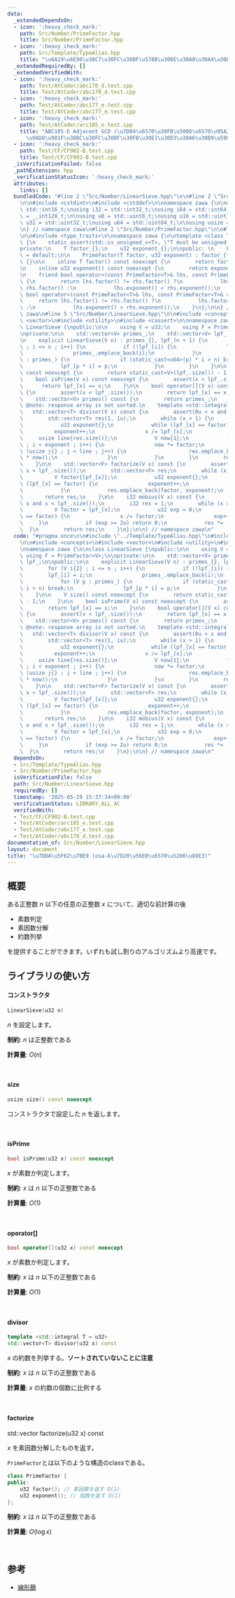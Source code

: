 ```yaml
---
data:
  _extendedDependsOn:
  - icon: ':heavy_check_mark:'
    path: Src/Number/PrimeFactor.hpp
    title: Src/Number/PrimeFactor.hpp
  - icon: ':heavy_check_mark:'
    path: Src/Template/TypeAlias.hpp
    title: "\u6A19\u6E96\u30C7\u30FC\u30BF\u578B\u306E\u30A8\u30A4\u30EA\u30A2\u30B9"
  _extendedRequiredBy: []
  _extendedVerifiedWith:
  - icon: ':heavy_check_mark:'
    path: Test/AtCoder/abc170_d.test.cpp
    title: Test/AtCoder/abc170_d.test.cpp
  - icon: ':heavy_check_mark:'
    path: Test/AtCoder/abc177_e.test.cpp
    title: Test/AtCoder/abc177_e.test.cpp
  - icon: ':heavy_check_mark:'
    path: Test/AtCoder/arc185_e.test.cpp
    title: "ABC185-E Adjacent GCD (\u7D04\u6570\u30FB\u500D\u6570\u95A2\u4FC2\u306E\
      \u9AD8\u901F\u30BC\u30FC\u30BF\u30FB\u30E1\u30D3\u30A6\u30B9\u5909\u63DB)"
  - icon: ':heavy_check_mark:'
    path: Test/CF/CF902-B.test.cpp
    title: Test/CF/CF902-B.test.cpp
  _isVerificationFailed: false
  _pathExtension: hpp
  _verificationStatusIcon: ':heavy_check_mark:'
  attributes:
    links: []
  bundledCode: "#line 2 \"Src/Number/LinearSieve.hpp\"\n\n#line 2 \"Src/Template/TypeAlias.hpp\"\
    \n\n#include <cstdint>\n#include <cstddef>\n\nnamespace zawa {\n\nusing i16 =\
    \ std::int16_t;\nusing i32 = std::int32_t;\nusing i64 = std::int64_t;\nusing i128\
    \ = __int128_t;\n\nusing u8 = std::uint8_t;\nusing u16 = std::uint16_t;\nusing\
    \ u32 = std::uint32_t;\nusing u64 = std::uint64_t;\n\nusing usize = std::size_t;\n\
    \n} // namespace zawa\n#line 2 \"Src/Number/PrimeFactor.hpp\"\n\n#line 4 \"Src/Number/PrimeFactor.hpp\"\
    \n\n#include <type_traits>\n\nnamespace zawa {\n\ntemplate <class T>\nclass PrimeFactor\
    \ {\n    static_assert(std::is_unsigned_v<T>, \"T must be unsigned integer\");\n\
    private:\n    T factor_{};\n    u32 exponent_{};\n\npublic: \n    PrimeFactor()\
    \ = default;\n\n    PrimeFactor(T factor, u32 exponent) : factor_{factor}, exponent_{exponent}\
    \ {}\n\n    inline T factor() const noexcept {\n        return factor_;\n    }\n\
    \n    inline u32 exponent() const noexcept {\n        return exponent_;\n    }\n\
    \n    friend bool operator<(const PrimeFactor<T>& lhs, const PrimeFactor<T>& rhs)\
    \ {\n        return lhs.factor() != rhs.factor() ?\n            lhs.factor() <\
    \ rhs.factor() :\n            lhs.exponent() < rhs.exponent();\n    }\n\n    friend\
    \ bool operator>(const PrimeFactor<T>& lhs, const PrimeFactor<T>& rhs) {\n   \
    \     return lhs.factor() != rhs.factor() ?\n            lhs.factor() > rhs.factor()\
    \ :\n            lhs.exponent() > rhs.exponent();\n    }\n};\n\n} // namespace\
    \ zawa\n#line 5 \"Src/Number/LinearSieve.hpp\"\n\n#include <concepts>\n#include\
    \ <vector>\n#include <utility>\n#include <cassert>\n\nnamespace zawa {\n\nclass\
    \ LinearSieve {\npublic:\n\n    using V = u32;\n    using F = PrimeFactor<V>;\n\
    \nprivate:\n\n    std::vector<V> primes_;\n    std::vector<V> lpf_;\n\npublic:\n\
    \n    explicit LinearSieve(V n) : primes_{}, lpf_(n + 1) {\n        for (V i{2}\
    \ ; i <= n ; i++) {\n            if (!lpf_[i]) {\n                lpf_[i] = i;\n\
    \                primes_.emplace_back(i);\n            }\n            for (V p\
    \ : primes_) {\n                if (static_cast<u64>(p) * i > n) break;\n    \
    \            lpf_[p * i] = p;\n            }\n        }\n    }\n\n    V size()\
    \ const noexcept {\n        return static_cast<V>(lpf_.size()) - 1;\n    }\n\n\
    \    bool isPrime(V x) const noexcept {\n        assert(x < lpf_.size());\n  \
    \      return lpf_[x] == x;\n    }\n\n    bool operator[](V x) const noexcept\
    \ {\n        assert(x < lpf_.size());\n        return lpf_[x] == x;\n    }\n\n\
    \    std::vector<V> primes() const {\n        return primes_;\n    }\n\n    //\
    \ @note: response array is not sorted.\n    template <std::integral T = V>\n \
    \   std::vector<T> divisor(V x) const {\n        assert(0u < x and x < lpf_.size());\n\
    \        std::vector<T> res(1, 1u);\n        while (x > 1) {\n            V factor{lpf_[x]};\n\
    \            u32 exponent{};\n            while (lpf_[x] == factor) {\n      \
    \          exponent++;\n                x /= lpf_[x];\n            }\n       \
    \     usize line{res.size()};\n            V now{1};\n            for (u32 i{}\
    \ ; i < exponent ; i++) {\n                now *= factor;\n                for\
    \ (usize j{} ; j < line ; j++) {\n                    res.emplace_back(static_cast<T>(res[j]\
    \ * now));\n                }\n            }\n        }\n        return res;\n\
    \    }\n\n    std::vector<F> factorize(V x) const {\n        assert(0u < x and\
    \ x < lpf_.size());\n        std::vector<F> res;\n        while (x > 1) {\n  \
    \          V factor{lpf_[x]};\n            u32 exponent{};\n            while\
    \ (lpf_[x] == factor) {\n                exponent++;\n                x /= lpf_[x];\n\
    \            }\n            res.emplace_back(factor, exponent);\n        }\n \
    \       return res;\n    }\n\n    i32 mobius(V x) const {\n        assert(0u <\
    \ x and x < lpf_.size());\n        i32 res = 1;\n        while (x > 1u) {\n  \
    \          V factor = lpf_[x];\n            u32 exp = 0;\n            while (lpf_[x]\
    \ == factor) {\n                x /= factor;\n                exp++;\n       \
    \     }\n            if (exp >= 2u) return 0;\n            res *= -1;\n      \
    \  }\n        return res;\n    }\n};\n\n} // namespace zawa\n"
  code: "#pragma once\n\n#include \"../Template/TypeAlias.hpp\"\n#include \"./PrimeFactor.hpp\"\
    \n\n#include <concepts>\n#include <vector>\n#include <utility>\n#include <cassert>\n\
    \nnamespace zawa {\n\nclass LinearSieve {\npublic:\n\n    using V = u32;\n   \
    \ using F = PrimeFactor<V>;\n\nprivate:\n\n    std::vector<V> primes_;\n    std::vector<V>\
    \ lpf_;\n\npublic:\n\n    explicit LinearSieve(V n) : primes_{}, lpf_(n + 1) {\n\
    \        for (V i{2} ; i <= n ; i++) {\n            if (!lpf_[i]) {\n        \
    \        lpf_[i] = i;\n                primes_.emplace_back(i);\n            }\n\
    \            for (V p : primes_) {\n                if (static_cast<u64>(p) *\
    \ i > n) break;\n                lpf_[p * i] = p;\n            }\n        }\n\
    \    }\n\n    V size() const noexcept {\n        return static_cast<V>(lpf_.size())\
    \ - 1;\n    }\n\n    bool isPrime(V x) const noexcept {\n        assert(x < lpf_.size());\n\
    \        return lpf_[x] == x;\n    }\n\n    bool operator[](V x) const noexcept\
    \ {\n        assert(x < lpf_.size());\n        return lpf_[x] == x;\n    }\n\n\
    \    std::vector<V> primes() const {\n        return primes_;\n    }\n\n    //\
    \ @note: response array is not sorted.\n    template <std::integral T = V>\n \
    \   std::vector<T> divisor(V x) const {\n        assert(0u < x and x < lpf_.size());\n\
    \        std::vector<T> res(1, 1u);\n        while (x > 1) {\n            V factor{lpf_[x]};\n\
    \            u32 exponent{};\n            while (lpf_[x] == factor) {\n      \
    \          exponent++;\n                x /= lpf_[x];\n            }\n       \
    \     usize line{res.size()};\n            V now{1};\n            for (u32 i{}\
    \ ; i < exponent ; i++) {\n                now *= factor;\n                for\
    \ (usize j{} ; j < line ; j++) {\n                    res.emplace_back(static_cast<T>(res[j]\
    \ * now));\n                }\n            }\n        }\n        return res;\n\
    \    }\n\n    std::vector<F> factorize(V x) const {\n        assert(0u < x and\
    \ x < lpf_.size());\n        std::vector<F> res;\n        while (x > 1) {\n  \
    \          V factor{lpf_[x]};\n            u32 exponent{};\n            while\
    \ (lpf_[x] == factor) {\n                exponent++;\n                x /= lpf_[x];\n\
    \            }\n            res.emplace_back(factor, exponent);\n        }\n \
    \       return res;\n    }\n\n    i32 mobius(V x) const {\n        assert(0u <\
    \ x and x < lpf_.size());\n        i32 res = 1;\n        while (x > 1u) {\n  \
    \          V factor = lpf_[x];\n            u32 exp = 0;\n            while (lpf_[x]\
    \ == factor) {\n                x /= factor;\n                exp++;\n       \
    \     }\n            if (exp >= 2u) return 0;\n            res *= -1;\n      \
    \  }\n        return res;\n    }\n};\n\n} // namespace zawa\n"
  dependsOn:
  - Src/Template/TypeAlias.hpp
  - Src/Number/PrimeFactor.hpp
  isVerificationFile: false
  path: Src/Number/LinearSieve.hpp
  requiredBy: []
  timestamp: '2025-05-29 15:37:34+09:00'
  verificationStatus: LIBRARY_ALL_AC
  verifiedWith:
  - Test/CF/CF902-B.test.cpp
  - Test/AtCoder/arc185_e.test.cpp
  - Test/AtCoder/abc177_e.test.cpp
  - Test/AtCoder/abc170_d.test.cpp
documentation_of: Src/Number/LinearSieve.hpp
layout: document
title: "\u7DDA\u5F62\u7BE9 (osa-k\u7D20\u56E0\u6570\u5206\u89E3)"
---
```


## 概要

ある正整数 $n$ 以下の任意の正整数 $x$ について、適切な前計算の後

- 素数判定
- 素因数分解
- 約数列挙

を提供することができます。いずれも試し割りのアルゴリズムより高速です。

## ライブラリの使い方

#### コンストラクタ

```cpp
LinearSieve(u32 n)
```

$n$ を設定します。

**制約**: $n$ は正整数である

**計算量**: $O(n)$

<br />

#### size

```cpp
usize size() const noexcept
```

コンストラクタで設定した $n$ を返します。

<br />

#### isPrime

```cpp
bool isPrime(u32 x) const noexcept
```

$x$ が素数か判定します。

**制約**: $x$ は $n$ 以下の正整数である

**計算量**: $O(1)$

<br />

#### operator[]

```cpp
bool operator[](u32 x) const noexcept
```

$x$ が素数か判定します。

**制約**: $x$ は $n$ 以下の正整数である

**計算量**: $O(1)$

<br />

#### divisor

```cpp
template <std::integral T = u32>
std::vector<T> divisor(u32 x) const
```

$x$ の約数を列挙する。**ソートされていないことに注意**

**制約**: $x$ は $n$ 以下の正整数である

**計算量**: $x$ の約数の個数に比例する

<br />

#### factorize

std::vector<PrimeFactor> factorize(u32 x) const

$x$ を素因数分解したものを返す。

`PrimeFactor`とは以下のような構造のclassである。

```cpp
class PrimeFactor {
public:
    u32 factor(); // 素因数を返す O(1)
    u32 exponent(); // 指数を返す O(1)
};
```

**制約**: $x$ は $n$ 以下の正整数である

**計算量**: $O(\log x)$

<br />

## 参考

- [線形篩](https://37zigen.com/linear-sieve/)
